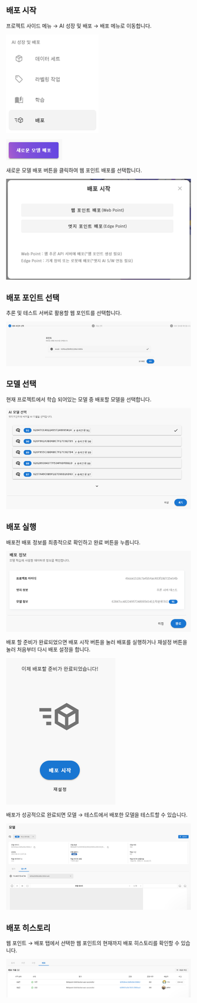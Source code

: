 배포 시작
-----


  

프로젝트 사이드 메뉴 → AI 성장 및 배포 → 배포 메뉴로 이동합니다.

![img1](https://raw.githubusercontent.com/vazilcompany/vridge-docs/main/guide/img/ai_deploying/deploying_webpoint_01.png)  

  

  

![img1](https://raw.githubusercontent.com/vazilcompany/vridge-docs/main/guide/img/ai_deploying/deploying_webpoint_02.png)  

새로운 모델 배포 버튼을 클릭하여 웹 포인트 배포를 선택합니다.

  

![img1](https://raw.githubusercontent.com/vazilcompany/vridge-docs/main/guide/img/ai_deploying/deploying_webpoint_03.png)  

  

배포 포인트 선택
---------


추론 및 테스트 서버로 활용할 웹 포인트를 선택합니다.

![img1](https://raw.githubusercontent.com/vazilcompany/vridge-docs/main/guide/img/ai_deploying/deploying_webpoint_04.png)  

  

  

  

모델 선택
-----


현재 프로젝트에서 학습 되어있는 모델 중 배포할 모델을 선택합니다.

![img1](https://raw.githubusercontent.com/vazilcompany/vridge-docs/main/guide/img/ai_deploying/deploying_webpoint_05.png)  

  

  

  

  

배포 실행
-----


배포전 배포 정보를 최종적으로 확인하고 완료 버튼을 누릅니다.

![img1](https://raw.githubusercontent.com/vazilcompany/vridge-docs/main/guide/img/ai_deploying/deploying_webpoint_06.png)  

  

  

배포 할 준비가 완료되었으면 배포 시작 버튼을 눌러 배포를 실행하거나 재설정 버튼을 눌러 처음부터 다시 배포 설정을 합니다.

![img1](https://raw.githubusercontent.com/vazilcompany/vridge-docs/main/guide/img/ai_deploying/deploying_webpoint_07.png)  

  

  

배포가 성공적으로 완료되면 모델 → 테스트에서 배포한 모델을 테스트할 수 있습니다.

![img1](https://raw.githubusercontent.com/vazilcompany/vridge-docs/main/guide/img/ai_deploying/deploying_webpoint_08.png)  

  

  

  

배포 히스토리
-------


웹 포인트 → 배포 탭에서 선택한 웹 포인트의 현재까지 배포 히스토리를 확인할 수 있습니다.

  

![img1](https://raw.githubusercontent.com/vazilcompany/vridge-docs/main/guide/img/ai_deploying/deploying_webpoint_09.png)  
